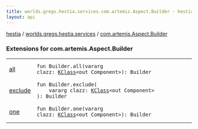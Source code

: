 ```yaml
---
title: worlds.gregs.hestia.services.com.artemis.Aspect.Builder - hestia
layout: api
---
```


<div class='api-docs-breadcrumbs'><a href="../../index.html">hestia</a> / <a href="../index.html">worlds.gregs.hestia.services</a> / <a href="./index.html">com.artemis.Aspect.Builder</a></div>

### Extensions for com.artemis.Aspect.Builder

<table class="api-docs-table">
<tbody>
<tr>
<td markdown="1">

<a href="all.html">all</a>


</td>
<td markdown="1">
<div class="signature"><code><span class="keyword">fun </span><span class="identifier">Builder</span><span class="symbol">.</span><span class="identifier">all</span><span class="symbol">(</span><span class="keyword">vararg</span> <span class="parameterName" id="worlds.gregs.hestia.services$all(com.artemis.Aspect.Builder, kotlin.Array((kotlin.reflect.KClass((com.artemis.Component)))))/clazz">clazz</span><span class="symbol">:</span>&nbsp;<a href="https://kotlinlang.org/api/latest/jvm/stdlib/kotlin.reflect/-k-class/index.html"><span class="identifier">KClass</span></a><span class="symbol">&lt;</span><span class="keyword">out</span>&nbsp;<span class="identifier">Component</span><span class="symbol">&gt;</span><span class="symbol">)</span><span class="symbol">: </span><span class="identifier">Builder</span></code></div>

</td>
</tr>
<tr>
<td markdown="1">

<a href="exclude.html">exclude</a>


</td>
<td markdown="1">
<div class="signature"><code><span class="keyword">fun </span><span class="identifier">Builder</span><span class="symbol">.</span><span class="identifier">exclude</span><span class="symbol">(</span><br/>&nbsp;&nbsp;&nbsp;&nbsp;<span class="keyword">vararg</span> <span class="parameterName" id="worlds.gregs.hestia.services$exclude(com.artemis.Aspect.Builder, kotlin.Array((kotlin.reflect.KClass((com.artemis.Component)))))/clazz">clazz</span><span class="symbol">:</span>&nbsp;<a href="https://kotlinlang.org/api/latest/jvm/stdlib/kotlin.reflect/-k-class/index.html"><span class="identifier">KClass</span></a><span class="symbol">&lt;</span><span class="keyword">out</span>&nbsp;<span class="identifier">Component</span><span class="symbol">&gt;</span><br/><span class="symbol">)</span><span class="symbol">: </span><span class="identifier">Builder</span></code></div>

</td>
</tr>
<tr>
<td markdown="1">

<a href="one.html">one</a>


</td>
<td markdown="1">
<div class="signature"><code><span class="keyword">fun </span><span class="identifier">Builder</span><span class="symbol">.</span><span class="identifier">one</span><span class="symbol">(</span><span class="keyword">vararg</span> <span class="parameterName" id="worlds.gregs.hestia.services$one(com.artemis.Aspect.Builder, kotlin.Array((kotlin.reflect.KClass((com.artemis.Component)))))/clazz">clazz</span><span class="symbol">:</span>&nbsp;<a href="https://kotlinlang.org/api/latest/jvm/stdlib/kotlin.reflect/-k-class/index.html"><span class="identifier">KClass</span></a><span class="symbol">&lt;</span><span class="keyword">out</span>&nbsp;<span class="identifier">Component</span><span class="symbol">&gt;</span><span class="symbol">)</span><span class="symbol">: </span><span class="identifier">Builder</span></code></div>

</td>
</tr>
</tbody>
</table>

